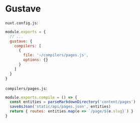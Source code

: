 # Gustave

`nuxt.config.js`:

```js
module.exports = {
  // ...
  gustave: {
    compilers: [
      {
        file: '~/compilers/pages.js',
        options: {}
      }
    ]
  }
}
```

`compilers/pages.js`:

```js
module.exports.compile = () => {
  const entities = parseMarkdownDirectory('content/pages')
  saveAsJson('static/api/pages.json', entities)
  return { routes: entities.map(e => `/page/${e.slug}`) }
}
```
